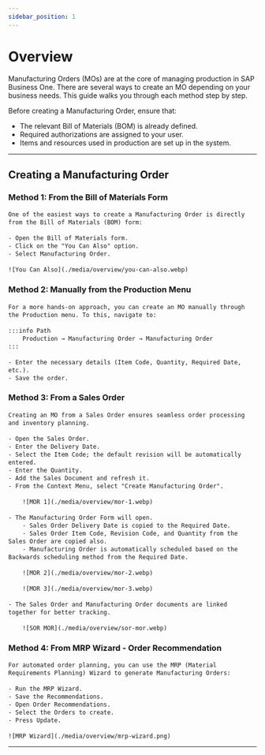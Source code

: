 ```yaml
---
sidebar_position: 1
---
```


# Overview

Manufacturing Orders (MOs) are at the core of managing production in SAP Business One. There are several ways to create an MO depending on your business needs. This guide walks you through each method step by step.

Before creating a Manufacturing Order, ensure that:

- The relevant Bill of Materials (BOM) is already defined.
- Required authorizations are assigned to your user.
- Items and resources used in production are set up in the system.

---

## Creating a Manufacturing Order

### Method 1: From the Bill of Materials Form

    One of the easiest ways to create a Manufacturing Order is directly from the Bill of Materials (BOM) form:

    - Open the Bill of Materials form.
    - Click on the "You Can Also" option.
    - Select Manufacturing Order.

    ![You Can Also](./media/overview/you-can-also.webp)

### Method 2: Manually from the Production Menu

    For a more hands-on approach, you can create an MO manually through the Production menu. To this, navigate to:

    :::info Path
        Production → Manufacturing Order → Manufacturing Order
    :::

    - Enter the necessary details (Item Code, Quantity, Required Date, etc.).
    - Save the order.

### Method 3: From a Sales Order

    Creating an MO from a Sales Order ensures seamless order processing and inventory planning.

    - Open the Sales Order.
    - Enter the Delivery Date.
    - Select the Item Code; the default revision will be automatically entered.
    - Enter the Quantity.
    - Add the Sales Document and refresh it.
    - From the Context Menu, select "Create Manufacturing Order".

        ![MOR 1](./media/overview/mor-1.webp)

    - The Manufacturing Order Form will open.
        - Sales Order Delivery Date is copied to the Required Date.
        - Sales Order Item Code, Revision Code, and Quantity from the Sales Order are copied also.
        - Manufacturing Order is automatically scheduled based on the Backwards scheduling method from the Required Date.

        ![MOR 2](./media/overview/mor-2.webp)

        ![MOR 3](./media/overview/mor-3.webp)

    - The Sales Order and Manufacturing Order documents are linked together for better tracking.

        ![SOR MOR](./media/overview/sor-mor.webp)

### Method 4: From MRP Wizard - Order Recommendation

    For automated order planning, you can use the MRP (Material Requirements Planning) Wizard to generate Manufacturing Orders:

    - Run the MRP Wizard.
    - Save the Recommendations.
    - Open Order Recommendations.
    - Select the Orders to create.
    - Press Update.

    ![MRP Wizard](./media/overview/mrp-wizard.png)

---
